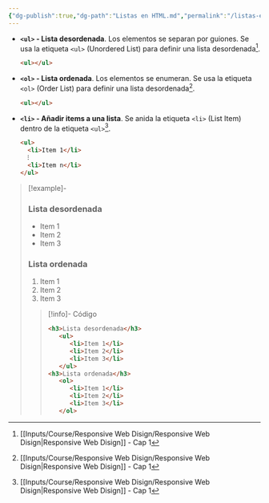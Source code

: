 ```yaml
---
{"dg-publish":true,"dg-path":"Listas en HTML.md","permalink":"/listas-en-html/","hide":true,"tags":["programation","HTML","DVC/RWD/1","publish"]}
---
```


[^1]: [[Inputs/Course/Responsive Web Disign/Responsive Web Disign\|Responsive Web Disign]] - Cap 1

- **`<ul>` - Lista desordenada**. Los elementos se separan por guiones. Se usa la etiqueta `<ul>` (Unordered List) para definir una lista desordenada[^1].
   ```HTML 
   <ul></ul>
   ```

- **`<ol>` - Lista ordenada**. Los elementos se enumeran. Se usa la etiqueta `<ol>` (Order List) para definir una lista desordenada[^1].
   ```HTML 
   <ul></ul>
   ```

- **`<li>` - Añadir items a una lista**. Se anida la etiqueta `<li>` (List Item) dentro de la etiqueta `<ul>`[^1].
   ```HTML 
   <ul>
     <li>Item 1</li>
     ⁝
     <li>Item n</li>
   </ul>
   ```

> [!example]-
> <h3>Lista desordenada</h3>
>   <ul><li>Item 1</li><li>Item 2</li><li>Item 3</li></ul>
> <h3>Lista ordenada</h3>
>   <ol><li>Item 1</li><li>Item 2</li><li>Item 3</li></ol>
> 
> > [!info]- Código
> > ```html
> > <h3>Lista desordenada</h3>
> >    <ul>
> >       <li>Item 1</li>
> >       <li>Item 2</li>
> >       <li>Item 3</li>
> >    </ul>
> > <h3>Lista ordenada</h3>
> >    <ol>
> >       <li>Item 1</li>
> >       <li>Item 2</li>
> >       <li>Item 3</li>
> >    </ol>
> > ```
